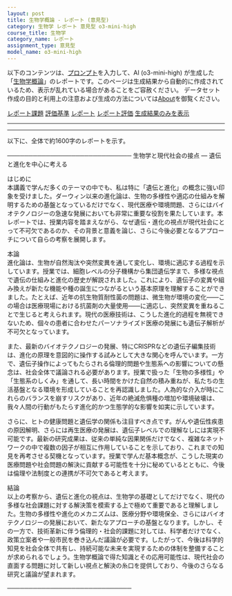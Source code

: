 ```yaml
---
layout: post
title: 生物学概論 - レポート (意見型)
category: 生物学 レポート 意見型 o3-mini-high
course_title: 生物学
category_name: レポート
assignment_type: 意見型
model_name: o3-mini-high
---
```


以下のコンテンツは、[プロンプト](https://github.com/takedatoshiyuki/synthetic_assignments/tree/main/generated/生物学/o3-mini-high/prompt_レポート-意見型.md)を入力して、AI (o3-mini-high) が生成した「[生物学概論](/contents/生物学/)」のレポートです。このページは生成結果から自動的に作成されているため、表示が乱れている場合があることをご容赦ください。
データセット作成の目的と利用上の注意および生成の方法については[About](/About)を御覧ください。

[レポート課題](../レポート課題-意見型)
[評価基準](../評価基準-意見型)
[レポート](../レポート-意見型)
[レポート評価](../レポート評価-意見型)
[生成結果のみを表示](https://github.com/takedatoshiyuki/synthetic_assignments/tree/main/generated/生物学/o3-mini-high/レポート-意見型.md)
  

***
***
  
以下に、全体で約1600字のレポートを示す。

─────────────────────────────
生物学と現代社会の接点 ― 遺伝と進化を中心に考える

はじめに  
本講義で学んだ多くのテーマの中でも、私は特に「遺伝と進化」の概念に強い印象を受けました。ダーウィン以来の進化論は、生物の多様性や適応の仕組みを解明するための基盤となっているだけでなく、現代医療や環境問題、さらにはバイオテクノロジーの急速な発展においても非常に重要な役割を果たしています。本レポートでは、授業内容を踏まえながら、なぜ遺伝・進化の視点が現代社会にとって不可欠であるのか、その背景と意義を論じ、さらに今後必要となるアプローチについて自らの考察を展開します。

本論  
進化論は、生物が自然淘汰や突然変異を通して変化し、環境に適応する過程を示しています。授業では、細胞レベルの分子機構から集団遺伝学まで、多様な視点で遺伝の仕組みと進化の歴史が解説されました。これにより、遺伝子の変異や組み換えが新たな機能や種の誕生につながるという基本原理を理解することができました。たとえば、近年の抗生物質耐性菌の問題は、微生物が環境の変化――この場合は医療現場における抗菌剤の大量使用――に適応し、突然変異を重ねることで生じると考えられます。現代の医療技術は、こうした進化的過程を無視できないため、個々の患者に合わせたパーソナライズド医療の発展にも遺伝子解析が不可欠となっています。

また、最新のバイオテクノロジーの発展、特にCRISPRなどの遺伝子編集技術は、進化の原理を意図的に操作する試みとして大きな関心を呼んでいます。一方で、遺伝子操作によってもたらされる倫理的問題や生態系への影響についての懸念は、社会全体で議論される必要があります。授業で扱った「生物の多様性」や「生態系のしくみ」を通して、長い時間をかけた自然の積み重ねが、私たちの生活基盤となる環境を形成していることを再認識しました。人為的な介入が時にこれらのバランスを崩すリスクがあり、近年の絶滅危惧種の増加や環境破壊は、我々人間の行動がもたらす進化的かつ生態学的な影響を如実に示しています。

さらに、ヒトの健康問題と遺伝学の関係も注目すべき点です。がんや遺伝性疾患の原因解明、さらには再生医療の発展は、遺伝子レベルでの理解なしには実現不可能です。最新の研究成果は、従来の単純な因果関係だけでなく、複雑なネットワークの中で複数の因子が相互に作用していることを示しており、これまでの知見を再考させる契機となっています。授業で学んだ基本概念が、こうした現実の医療問題や社会問題の解決に貢献する可能性を十分に秘めているとともに、今後は倫理や法制度との連携が不可欠であると考えます。

結論  
以上の考察から、遺伝と進化の視点は、生物学の基礎としてだけでなく、現代の多様な社会課題に対する解決策を模索する上で極めて重要であると理解しました。生物の多様性や進化のメカニズムは、医療分野や環境保全、さらにはバイオテクノロジーの発展において、新たなアプローチの基盤となります。しかし、その一方で、技術革新に伴う倫理的・社会的課題に対しては、科学者だけでなく、政策立案者や一般市民を巻き込んだ議論が必要です。したがって、今後は科学的知見を社会全体で共有し、持続可能な未来を実現するための体制を整備することが求められるでしょう。生物学概論で得た知識とその応用可能性は、現代社会の直面する問題に対して新しい視点と解決の糸口を提供しており、今後のさらなる研究と議論が望まれます。

─────────────────────────────
